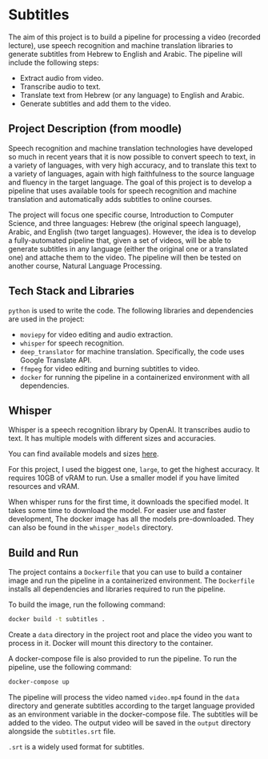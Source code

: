 # Subtitles

The aim of this project is to build a pipeline for processing a video (recorded lecture), use speech recognition and machine translation libraries to generate subtitles from Hebrew to English and Arabic. The pipeline will include the following steps:

- Extract audio from video.
- Transcribe audio to text.
- Translate text from Hebrew (or any language) to English and Arabic.
- Generate subtitles and add them to the video.

## Project Description (from moodle)

Speech recognition and machine translation technologies have developed so much in recent years that it is now possible to convert speech to text, in a variety of languages, with very high accuracy, and to translate this text to a variety of languages, again with high faithfulness to the source language and fluency in the target language. The goal of this project is to develop a pipeline that uses available tools for speech recognition and machine translation and automatically adds subtitles to online courses.

The project will focus one specific course, Introduction to Computer Science, and three languages: Hebrew (the original speech language), Arabic, and English (two target languages). However, the idea is to develop a fully-automated pipeline that, given a set of videos, will be able to generate subtitles in any language (either the original one or a translated one) and attache them to the video. The pipeline will then be tested on another course, Natural Language Processing.

## Tech Stack and Libraries

`python` is used to write the code. The following libraries and dependencies are used in the project:

- `moviepy` for video editing and audio extraction.
- `whisper` for speech recognition.
- `deep_translator` for machine translation. Specifically, the code uses Google Translate API.
- `ffmpeg` for video editing and burning subtitles to video.
- `docker` for running the pipeline in a containerized environment with all dependencies.

## Whisper

Whisper is a speech recognition library by OpenAI. It transcribes audio to text. It has multiple models with different sizes and accuracies.

You can find available models and sizes [here](https://github.com/openai/whisper?tab=readme-ov-file#available-models-and-languages).

For this project, I used the biggest one, `large`, to get the highest accuracy. It requires 10GB of vRAM to run. Use a smaller model if you have limited resources and vRAM.

When whisper runs for the first time, it downloads the specified model. It takes some time to download the model. For easier use and faster development, The docker image has all the models pre-downloaded. They can also be found in the `whisper_models` directory.

## Build and Run

The project contains a `Dockerfile` that you can use to build a container image and run the pipeline in a containerized environment. The `Dockerfile` installs all dependencies and libraries required to run the pipeline.

To build the image, run the following command:

```bash
docker build -t subtitles .
```

Create a `data` directory in the project root and place the video you want to process in it. Docker will mount this directory to the container.

A docker-compose file is also provided to run the pipeline. To run the pipeline, use the following command:

```bash
docker-compose up
```

The pipeline will process the video named `video.mp4` found in the `data` directory and generate subtitles according to the target language provided as an environment variable in the docker-compose file. The subtitles will be added to the video. The output video will be saved in the `output` directory alongside the `subtitles.srt` file.

`.srt` is a widely used format for subtitles.
